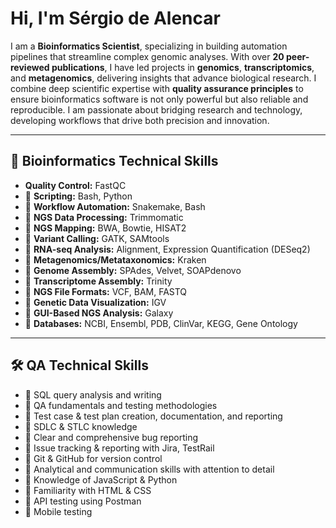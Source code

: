 
# Hi, I'm Sérgio de Alencar  

I am a **Bioinformatics Scientist**, specializing in building automation pipelines that streamline complex genomic analyses. With over **20 peer-reviewed publications**, I have led projects in **genomics**, **transcriptomics**, and **metagenomics**, delivering insights that advance biological research. I combine deep scientific expertise with **quality assurance principles** to ensure bioinformatics software is not only powerful but also reliable and reproducible. I am passionate about bridging research and technology, developing workflows that drive both precision and innovation.  

---

## 🧬 Bioinformatics Technical Skills
- **Quality Control:** FastQC  
- 🔸 **Scripting:** Bash, Python  
- 🔸 **Workflow Automation:** Snakemake, Bash  
- 🔸 **NGS Data Processing:** Trimmomatic  
- 🔸 **NGS Mapping:** BWA, Bowtie, HISAT2  
- 🔸 **Variant Calling:** GATK, SAMtools  
- 🔸 **RNA-seq Analysis:** Alignment, Expression Quantification (DESeq2)  
- 🔸 **Metagenomics/Metataxonomics:** Kraken  
- 🔸 **Genome Assembly:** SPAdes, Velvet, SOAPdenovo  
- 🔸 **Transcriptome Assembly:** Trinity  
- 🔸 **NGS File Formats:** VCF, BAM, FASTQ  
- 🔸 **Genetic Data Visualization:** IGV  
- 🔸 **GUI-Based NGS Analysis:** Galaxy  
- 🔸 **Databases:** NCBI, Ensembl, PDB, ClinVar, KEGG, Gene Ontology  

---

## 🛠️ QA Technical Skills
- 🔹 SQL query analysis and writing  
- 🔹 QA fundamentals and testing methodologies  
- 🔹 Test case & test plan creation, documentation, and reporting  
- 🔹 SDLC & STLC knowledge  
- 🔹 Clear and comprehensive bug reporting  
- 🔹 Issue tracking & reporting with Jira, TestRail  
- 🔹 Git & GitHub for version control  
- 🔹 Analytical and communication skills with attention to detail  
- 🔹 Knowledge of JavaScript & Python  
- 🔹 Familiarity with HTML & CSS  
- 🔹 API testing using Postman  
- 🔹 Mobile testing  

